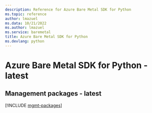 ```yaml
---
description: Reference for Azure Bare Metal SDK for Python
ms.topic: reference
author: lmazuel
ms.data: 10/21/2022
ms.author: lmazuel
ms.service: baremetal
title: Azure Bare Metal SDK for Python
ms.devlang: python
---
```

# Azure Bare Metal SDK for Python - latest

## Management packages - latest
[!INCLUDE [mgmt-packages](bare-metal-mgmt-index.md)]